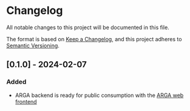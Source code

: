 # Changelog

All notable changes to this project will be documented in this file.

The format is based on [Keep a Changelog](https://keepachangelog.com/en/1.1.0/),
and this project adheres to [Semantic Versioning](https://semver.org/spec/v2.0.0.html).

## [0.1.0] - 2024-02-07

### Added

- ARGA backend is ready for public consumption with the [ARGA web frontend](https://github.com/ARGA-Genomes/arga-frontend)
